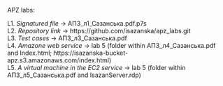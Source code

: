 APZ labs: 
<p>L1. <i>Signatured file</i> -> АПЗ_л1_Сазанська.pdf.p7s
<br/>L2. <i>Repository link</i> -> https://github.com/isazanska/apz_labs.git
<br/>L3. <i>Test cases</i> -> АПЗ_л3_Сазанська.pdf 
<br/>L4. <i>Amazone web service</i> -> lab 5 (folder within АПЗ_л4_Сазанська.pdf and Index.html; https://isazanska-bucket-apz.s3.amazonaws.com/index.html)
<br/>L5. <i>A virtual machine in the EC2 service</i> -> lab 5 (folder within АПЗ_л5_Сазанська.pdf and IsazanServer.rdp)
